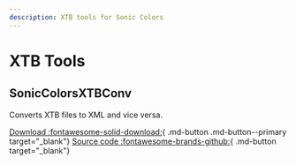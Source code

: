 ```yaml
---
description: XTB tools for Sonic Colors
---
```

# XTB Tools

## SonicColorsXTBConv
Converts XTB files to XML and vice versa. 

[Download :fontawesome-solid-download:](https://github.com/TheExentist151/SonicColorsXTBConv/releases/latest){ .md-button .md-button--primary target="_blank"}
[Source code :fontawesome-brands-github:](https://github.com/TheExentist151/SonicColorsXTBConv){ .md-button target="_blank"}